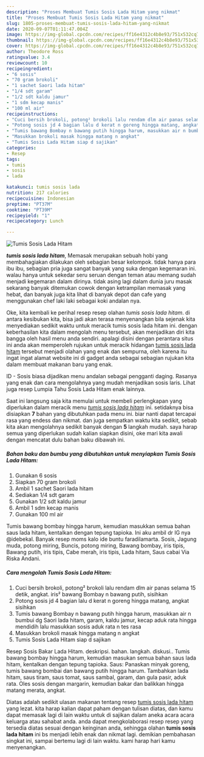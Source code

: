```yaml
---
description: "Proses Membuat Tumis Sosis Lada Hitam yang nikmat"
title: "Proses Membuat Tumis Sosis Lada Hitam yang nikmat"
slug: 1805-proses-membuat-tumis-sosis-lada-hitam-yang-nikmat
date: 2020-09-07T01:11:47.004Z
image: https://img-global.cpcdn.com/recipes/ff16e4312c4b8e93/751x532cq70/tumis-sosis-lada-hitam-foto-resep-utama.jpg
thumbnail: https://img-global.cpcdn.com/recipes/ff16e4312c4b8e93/751x532cq70/tumis-sosis-lada-hitam-foto-resep-utama.jpg
cover: https://img-global.cpcdn.com/recipes/ff16e4312c4b8e93/751x532cq70/tumis-sosis-lada-hitam-foto-resep-utama.jpg
author: Theodore Ross
ratingvalue: 3.4
reviewcount: 10
recipeingredient:
- "6 sosis"
- "70 gram brokoli"
- "1 sachet Saori lada hitam"
- "1/4 sdt garam"
- "1/2 sdt kaldu jamur"
- "1 sdm kecap manis"
- "100 ml air"
recipeinstructions:
- "Cuci bersih brokoli, potong² brokoli lalu rendam dlm air panas selama 15 detik, angkat. iris² bawang Bombay n bawang putih, sisihkan"
- "Potong sosis jd 4 bagian lalu d kerat n goreng hingga matang, angkat sisihkan"
- "Tumis bawang Bombay n bawang putih hingga harum, masukkan air n bumbui dg Saori lada hitam, garam, kaldu jamur, kecap aduk rata hingga mendidih lalu masukkan sosis aduk rata n tes rasa"
- "Masukkan brokoli masak hingga matang n angkat"
- "Tumis Sosis Lada Hitam siap d sajikan"
categories:
- Resep
tags:
- tumis
- sosis
- lada

katakunci: tumis sosis lada 
nutrition: 217 calories
recipecuisine: Indonesian
preptime: "PT37M"
cooktime: "PT39M"
recipeyield: "1"
recipecategory: Lunch

---
```



![Tumis Sosis Lada Hitam](https://img-global.cpcdn.com/recipes/ff16e4312c4b8e93/751x532cq70/tumis-sosis-lada-hitam-foto-resep-utama.jpg)

<b><i>tumis sosis lada hitam</i></b>, Memasak merupakan sebuah hobi yang membahagiakan dilakukan oleh sebagian besar kelompok. tidak hanya para ibu ibu, sebagian pria juga sangat banyak yang suka dengan kegemaran ini. walau hanya untuk sekedar seru seruan dengan teman atau memang sudah menjadi kegemaran dalam dirinya. tidak asing lagi dalam dunia juru masak sekarang banyak ditemukan cowok dengan ketrampilan memasak yang hebat, dan banyak juga kita lihat di banyak depot dan cafe yang menggunakan chef laki laki sebagai koki andalan nya.

Oke, kita kembali ke perihal resep resep olahan <i>tumis sosis lada hitam</i>. di antara kesibukan kita, bisa jadi akan terasa menyenangkan bila sejenak kita menyediakan sedikit waktu untuk meracik tumis sosis lada hitam ini. dengan keberhasilan kita dalam mengolah menu tersebut, akan menjadikan diri kita bangga oleh hasil menu anda sendiri. apalagi disini dengan perantara situs ini anda akan memperoleh rujukan untuk meracik hidangan <u>tumis sosis lada hitam</u> tersebut menjadi olahan yang enak dan sempurna, oleh karena itu ingat ingat alamat website ini di gadget anda sebagai sebagian rujukan kita dalam membuat makanan baru yang enak.

ID - Sosis biasa dijadikan menu andalan sebagai pengganti daging. Rasanya yang enak dan cara mengolahnya yang mudah menjadikan sosis laris. Lihat juga resep Lumpia Tahu Sosis Lada Hitam enak lainnya.


Saat ini langsung saja kita memulai untuk membeli perlengkapan yang diperlukan dalam meracik menu <u><i>tumis sosis lada hitam</i></u> ini. setidaknya bisa disiapkan <b>7</b> bahan yang dibutuhkan pada menu ini. biar nanti dapat tercapai rasa yang endess dan nikmat. dan juga sempatkan waktu kita sedikit, sebab kita akan mengolahnya sedikit banyak dengan <b>5</b> langkah mudah. saya harap semua yang diperlukan sudah kalian siapkan disini, oke mari kita awali dengan mencatat dulu bahan baku dibawah ini.

<!--inarticleads1-->

##### Bahan baku dan bumbu yang dibutuhkan untuk menyiapkan Tumis Sosis Lada Hitam:

1. Gunakan 6 sosis
1. Siapkan 70 gram brokoli
1. Ambil 1 sachet Saori lada hitam
1. Sediakan 1/4 sdt garam
1. Gunakan 1/2 sdt kaldu jamur
1. Ambil 1 sdm kecap manis
1. Gunakan 100 ml air


Tumis bawang bombay hingga harum, kemudian masukkan semua bahan saus lada hitam, kentalkan dengan tepung tapioka. Ini aku ambil dr IG nya @idebekal. Banyak resep moms kalo ide buntu faradilamarta. Sosis, Jagung muda, potong miring, Buncis, potong miring, Bawang bombay, iris tipis, Bawang putih, iris tipis, Cabe merah, iris tipis, Lada hitam, Saus cabai Via Riska Andani. 

<!--inarticleads2-->

##### Cara mengolah Tumis Sosis Lada Hitam:

1. Cuci bersih brokoli, potong² brokoli lalu rendam dlm air panas selama 15 detik, angkat. iris² bawang Bombay n bawang putih, sisihkan
1. Potong sosis jd 4 bagian lalu d kerat n goreng hingga matang, angkat sisihkan
1. Tumis bawang Bombay n bawang putih hingga harum, masukkan air n bumbui dg Saori lada hitam, garam, kaldu jamur, kecap aduk rata hingga mendidih lalu masukkan sosis aduk rata n tes rasa
1. Masukkan brokoli masak hingga matang n angkat
1. Tumis Sosis Lada Hitam siap d sajikan


Resep Sosis Bakar Lada Hitam. deskripsi. bahan. langkah. diskusi.. Tumis bawang bombay hingga harum, kemudian masukan semua bahan saus lada hitam, kentalkan dengan tepung tapioka. Saus: Panaskan minyak goreng, tumis bawang bombai dan bawang putih hingga harum. Tambahkan lada hitam, saus tiram, saus tomat, saus sambal, garam, dan gula pasir, aduk rata. Oles sosis dengan margarin, kemudian bakar dan balikkan hingga matang merata, angkat. 

Diatas adalah sedikit ulasan makanan tentang resep <u>tumis sosis lada hitam</u> yang lezat. kita harap kalian dapat paham dengan tulisan diatas, dan kamu dapat memasak lagi di lain waktu untuk di sajikan dalam aneka acara acara keluarga atau sahabat anda. anda dapat mengkolaborasi resep resep yang tersedia diatas sesuai dengan keinginan anda, sehingga olahan <b>tumis sosis lada hitam</b> ini bs menjadi lebih enak dan nikmat lagi. demikian pembahasan singkat ini, sampai bertemu lagi di lain waktu. kami harap hari kamu menyenangkan.
